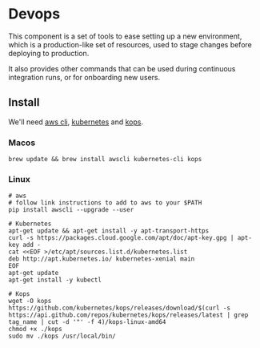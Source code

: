 # Devops

This component is a set of tools to ease setting up a new environment, which is a production-like
set of resources, used to stage changes before deploying to production.

It also provides other commands that can be used during continuous integration runs, or for
onboarding new users.

## Install

We'll need [aws cli](https://docs.aws.amazon.com/cli/latest/userguide/awscli-install-linux.html),
[kubernetes](https://kubernetes.io/docs/tasks/tools/install-kubectl/) and
[kops](https://github.com/kubernetes/kops/blob/master/docs/install.md).

### Macos

```
brew update && brew install awscli kubernetes-cli kops
```

### Linux

```
# aws
# follow link instructions to add to aws to your $PATH
pip install awscli --upgrade --user

# Kubernetes
apt-get update && apt-get install -y apt-transport-https
curl -s https://packages.cloud.google.com/apt/doc/apt-key.gpg | apt-key add -
cat <<EOF >/etc/apt/sources.list.d/kubernetes.list
deb http://apt.kubernetes.io/ kubernetes-xenial main
EOF
apt-get update
apt-get install -y kubectl

# Kops
wget -O kops https://github.com/kubernetes/kops/releases/download/$(curl -s https://api.github.com/repos/kubernetes/kops/releases/latest | grep tag_name | cut -d '"' -f 4)/kops-linux-amd64
chmod +x ./kops
sudo mv ./kops /usr/local/bin/
```
